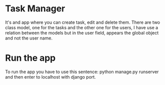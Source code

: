 # Task Manager

It's and app where you can create task, edit and delete them.
There are two class model, one for the tasks and the other one for the users, I have use a relation between the models but in the user field, appears the global object and not the user name.


# Run the app
To run the app you have to use this sentence: python manage.py runserver and then enter to localhost with django port.

